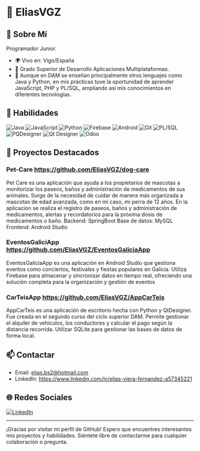 # 👋 EliasVGZ

## 📖 Sobre Mí
Programador Junior. 

- 🌍 Vivo en: Vigo/España
- 🌱 Grado Superior de Desarrollo Aplicaciones Multiplataformas.
- 🌱 Aunque en DAM se enseñan principalmente otros lenguajes como Java y Python, en mis prácticas tuve la oportunidad de aprender JavaScript, PHP y PL/SQL, ampliando así mis conocimientos en diferentes tecnologías.

## 🚀 Habilidades
![Java](https://img.shields.io/badge/Java-ED8B00?style=for-the-badge&logo=java&logoColor=white)
![JavaScript](https://img.shields.io/badge/JavaScript-F7DF1E?style=for-the-badge&logo=javascript&logoColor=black)
![Python](https://img.shields.io/badge/Python-3776AB?style=for-the-badge&logo=python&logoColor=white)
![Firebase](https://img.shields.io/badge/Firebase-FFCA28?style=for-the-badge&logo=firebase&logoColor=black)
![Android](https://img.shields.io/badge/Android-3DDC84?style=for-the-badge&logo=android&logoColor=white)
![Git](https://img.shields.io/badge/Git-F05032?style=for-the-badge&logo=git&logoColor=white)
![PL/SQL](https://img.shields.io/badge/PL%2FSQL-F80000?style=for-the-badge&logo=oracle&logoColor=white)
![PQDesigner](https://img.shields.io/badge/PQDesigner-1A2B34?style=for-the-badge&logo=postgresql&logoColor=white)
![Qt Designer](https://img.shields.io/badge/Qt%20Designer-41CD52?style=for-the-badge&logo=qt&logoColor=white)
![Odoo](https://img.shields.io/badge/Odoo-0F4D92?style=for-the-badge&logo=odoo&logoColor=white)






## 🌟 Proyectos Destacados
###  Pet-Care https://github.com/EliasVGZ/dog-care
Pet Care es una aplicación que ayuda a los propietarios de mascotas a monitorizar los paseos, baños y administración de medicamentos de sus animales. Surge de la necesidad de cuidar de manera más organizada a mascotas de edad avanzada, como en mi caso, mi perra de 12 años. En la aplicacion se realiza el registro de paseos, baños y administración de medicamentos, alertas y recordatorios para la próxima dosis de medicamentos o baño.
Backend: SpringBoot
Base de datos: MySQL
Frontend: Android Studio

### EventosGaliciApp https://github.com/EliasVGZ/EventosGaliciaApp
EventosGaliciaApp es una aplicación en Android Studio que gestiona eventos como conciertos, festivales y fiestas populares en Galicia. 
Utiliza Firebase para almacenar y sincronizar datos en tiempo real, ofreciendo una solución completa para la organización y gestión de eventos

### CarTeisApp  https://github.com/EliasVGZ/AppCarTeis
AppCarTeis es una aplicación de escritorio hecha con Python y QtDesigner. Fue creada en el segundo curso del ciclo superior DAM. Permite gestionar el alquiler de vehículos, los conductores y calcular el pago según la distancia recorrida.
Utilizar SQLite para gestionar las bases de datos de forma local.


## 📫 Contactar
- Email: elias.bs2@hotmail.com 
- LinkedIn: https://www.linkedin.com/in/elias-viera-fernandez-a57345221

## 🌐 Redes Sociales
[![LinkedIn](https://img.shields.io/badge/LinkedIn-0A66C2?style=for-the-badge&logo=linkedin&logoColor=white)](https://www.linkedin.com/in/elias-viera-fernandez-a57345221/)


---

¡Gracias por visitar mi perfil de GitHub! Espero que encuentres interesantes mis proyectos y habilidades. Siéntete libre de contactarme para cualquier colaboración o pregunta.

